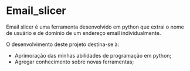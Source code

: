 ﻿# Email_slicer

Email slicer é uma ferramenta desenvolvido em python que extrai o nome de usuário e de domínio de um endereço email individualmente.


O desenvolvimento deste projeto destina-se à:

- Aprimoração das minhas abilidades de programação em python;
- Agregar conhecimento sobre novas ferramentas;


